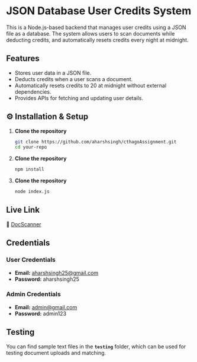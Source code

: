 # JSON Database User Credits System

This is a Node.js-based backend that manages user credits using a JSON file as a database. The system allows users to scan documents while deducting credits, and automatically resets credits every night at midnight.

## Features
- Stores user data in a JSON file.
- Deducts credits when a user scans a document.
- Automatically resets credits to 20 at midnight without external dependencies.
- Provides APIs for fetching and updating user details.

## ⚙️ Installation & Setup
1. **Clone the repository**
   ```sh
   git clone https://github.com/aharshsingh/cthagoAssignment.git
   cd your-repo
2. **Clone the repository**
   ```sh
   npm install
3. **Clone the repository**
   ```sh
   node index.js

## Live Link  
🔗 [DocScanner](https://cthago-assignment.vercel.app/)

## Credentials  

### User Credentials  
- **Email:** aharshsingh25@gmail.com  
- **Password:** aharshsingh25  

### Admin Credentials  
- **Email:** admin@gmail.com  
- **Password:** admin123  

## Testing  
You can find sample text files in the **`testing`** folder, which can be used for testing document uploads and matching.  

